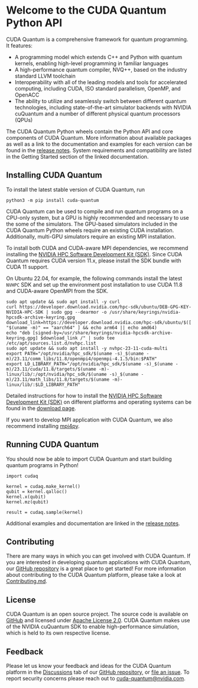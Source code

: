 # Welcome to the CUDA Quantum Python API

CUDA Quantum is a comprehensive framework for quantum programming. It features:

- A programming model which extends C++ and Python with quantum kernels,
  enabling high-level programming in familiar languages
- A high-performance quantum compiler, NVQ++, based on the industry standard
  LLVM toolchain
- Interoperability with all of the leading models and tools for accelerated
computing, including CUDA, ISO standard parallelism, OpenMP, and OpenACC
- The ability to utilize and seamlessly switch between different quantum
  technologies, including state-of-the-art simulator backends with NVIDIA
  cuQuantum and a number of different physical quantum processors (QPUs)

The CUDA Quantum Python wheels contain the Python API and core components of
CUDA Quantum. More information about available packages as well as a link to the
documentation and examples for each version can be found in the [release
notes][cudaq_docs_releases]. System requirements and compatibility are listed in
the Getting Started section of the linked documentation.

[cudaq_docs_releases]:
    https://nvidia.github.io/cuda-quantum/latest/releases.html

## Installing CUDA Quantum

To install the latest stable version of CUDA Quantum, run

```console
python3 -m pip install cuda-quantum
```

CUDA Quantum can be used to compile and run quantum programs on a CPU-only
system, but a GPU is highly recommended and necessary to use the some of the
simulators. The GPU-based simulators included in the CUDA Quantum Python wheels
require an existing CUDA installation. Additionally, multi-GPU simulators
require an existing MPI installation.

To install both CUDA and CUDA-aware MPI dependencies, we recommend
installing the [NVIDIA HPC Software Development Kit (SDK)](https://developer.nvidia.com/hpc-sdk).
Since CUDA Quantum requires CUDA version 11.x,
please install the SDK bundle with CUDA 11 support.  

On Ubuntu 22.04, for example, the following commands
install the latest `NVHPC` SDK and set up the environment post installation
to use CUDA 11.8 and CUDA-aware OpenMPI from the SDK.

```console
sudo apt update && sudo apt install -y curl
curl https://developer.download.nvidia.com/hpc-sdk/ubuntu/DEB-GPG-KEY-NVIDIA-HPC-SDK | sudo gpg --dearmor -o /usr/share/keyrings/nvidia-hpcsdk-archive-keyring.gpg
download_link=https://developer.download.nvidia.com/hpc-sdk/ubuntu/$([ "$(uname -m)" == "aarch64" ] && echo arm64 || echo amd64)
echo "deb [signed-by=/usr/share/keyrings/nvidia-hpcsdk-archive-keyring.gpg] $download_link /" | sudo tee /etc/apt/sources.list.d/nvhpc.list
sudo apt update && sudo apt install -y nvhpc-23-11-cuda-multi
export PATH="/opt/nvidia/hpc_sdk/$(uname -s)_$(uname -m)/23.11/comm_libs/11.8/openmpi4/openmpi-4.1.5/bin:$PATH"
export LD_LIBRARY_PATH="/opt/nvidia/hpc_sdk/$(uname -s)_$(uname -m)/23.11/cuda/11.8/targets/$(uname -m)-linux/lib/:/opt/nvidia/hpc_sdk/$(uname -s)_$(uname -m)/23.11/math_libs/11.8/targets/$(uname -m)-linux/lib/:$LD_LIBRARY_PATH"
```

Detailed instructions for how to install the
[NVIDIA HPC Software Development Kit (SDK)](https://developer.nvidia.com/hpc-sdk)
on different platforms and operating systems can be found in the
[download page](https://developer.nvidia.com/nvidia-hpc-sdk-2311-downloads).

If you want to develop MPI application with CUDA Quantum,
we also recommend installing [mpi4py](https://mpi4py.readthedocs.io/).

## Running CUDA Quantum

You should now be able to import CUDA Quantum and start building quantum
programs in Python!

```console
import cudaq

kernel = cudaq.make_kernel()
qubit = kernel.qalloc()
kernel.x(qubit)
kernel.mz(qubit)

result = cudaq.sample(kernel)
```

Additional examples and documentation are linked in the [release
notes][cudaq_docs_releases].

## Contributing

There are many ways in which you can get involved with CUDA Quantum. If you are
interested in developing quantum applications with CUDA Quantum, our [GitHub
repository][github_link] is a great place to get started! For more information
about contributing to the CUDA Quantum platform, please take a look at
[Contributing.md](https://github.com/NVIDIA/cuda-quantum/blob/main/Contributing.md).

## License

CUDA Quantum is an open source project. The source code is available on
[GitHub][github_link] and licensed under [Apache License 2.0](https://github.com/NVIDIA/cuda-quantum/blob/main/LICENSE).
CUDA Quantum makes use of the NVIDIA cuQuantum SDK to enable high-performance
simulation, which is held to its own respective license.

[github_link]: https://github.com/NVIDIA/cuda-quantum/

## Feedback

Please let us know your feedback and ideas for the CUDA Quantum platform in the
[Discussions][discussions] tab of our [GitHub repository][github_repo], or [file
an issue][cuda_quantum_issues]. To report security concerns please reach out to
[cuda-quantum@nvidia.com](mailto:cuda-quantum@nvidia.com).

[discussions]: https://github.com/NVIDIA/cuda-quantum/discussions
[cuda_quantum_issues]: https://github.com/NVIDIA/cuda-quantum/issues
[github_repo]: https://github.com/NVIDIA/cuda-quantum
